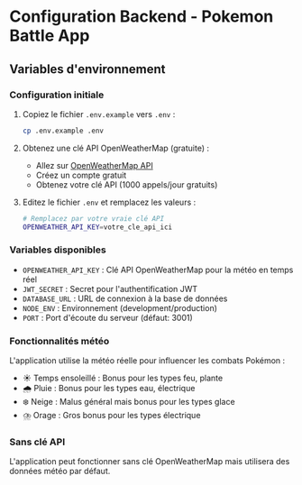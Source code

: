 # Configuration Backend - Pokemon Battle App

## Variables d'environnement

### Configuration initiale
1. Copiez le fichier `.env.example` vers `.env` :
   ```bash
   cp .env.example .env
   ```

2. Obtenez une clé API OpenWeatherMap (gratuite) :
   - Allez sur [OpenWeatherMap API](https://openweathermap.org/api)
   - Créez un compte gratuit
   - Obtenez votre clé API (1000 appels/jour gratuits)

3. Editez le fichier `.env` et remplacez les valeurs :
   ```bash
   # Remplacez par votre vraie clé API
   OPENWEATHER_API_KEY=votre_cle_api_ici
   ```

### Variables disponibles
- `OPENWEATHER_API_KEY` : Clé API OpenWeatherMap pour la météo en temps réel
- `JWT_SECRET` : Secret pour l'authentification JWT
- `DATABASE_URL` : URL de connexion à la base de données
- `NODE_ENV` : Environnement (development/production)
- `PORT` : Port d'écoute du serveur (défaut: 3001)

### Fonctionnalités météo
L'application utilise la météo réelle pour influencer les combats Pokémon :
- ☀️ Temps ensoleillé : Bonus pour les types feu, plante
- 🌧️ Pluie : Bonus pour les types eau, électrique
- ❄️ Neige : Malus général mais bonus pour les types glace
- ⛈️ Orage : Gros bonus pour les types électrique

### Sans clé API
L'application peut fonctionner sans clé OpenWeatherMap mais utilisera des données météo par défaut.
